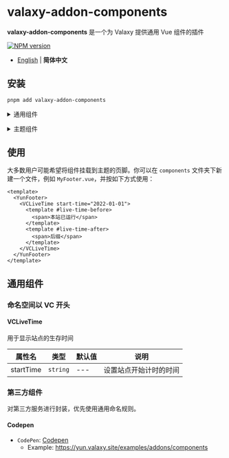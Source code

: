 # valaxy-addon-components

**valaxy-addon-components** 是一个为 Valaxy 提供通用 Vue 组件的插件

[![NPM version](https://img.shields.io/npm/v/valaxy-addon-waline?color=0078E7)](https://www.npmjs.com/package/valaxy-addon-waline)

- [English](./README.md) | **简体中文**

## 安装

```bash
pnpm add valaxy-addon-components
```

<details>
<summary>通用组件</summary><br>

可以通过以下方式启用插件的通用组件，关于通用组件的完整列表，请参见 [通用组件](#通用组件)

```ts
import { defineValaxyConfig } from 'valaxy'
import { addonComponents } from 'valaxy-addon-components'

export default defineValaxyConfig({
  addons: [
    addonComponents(),
  ],
})
```

<br></details>

<details>
<summary>主题组件</summary><br>

还可以通过插件 `ValaxyThemesResolver` 功能扩展 `unplugin-vue-components`，实现引入第三方主题。以下以 [Yun](https://github.com/YunYouJun/valaxy/tree/main/packages/valaxy-theme-yun) 主题为例：

```ts
import { defineValaxyConfig } from 'valaxy'
import { ValaxyThemesResolver } from 'valaxy-addon-components'

export default defineValaxyConfig({
  components: {
    resolvers: [ValaxyThemesResolver({ themes: ['yun'] })],
  },
})
```

| 属性名 | 类型 | 默认值 | 说明 |
| ---- | ---- | ---- | ---- |
| themes | `string[]` | --- | 需要导入 components 的第三方主题 |

<br></details>

## 使用

大多数用户可能希望将组件挂载到主题的页脚。你可以在 `components` 文件夹下新建一个文件，例如 `MyFooter.vue`，并按如下方式使用：

```vue
<template>
  <YunFooter>
    <VCLiveTime start-time="2022-01-01">
      <template #live-time-before>
        <span>本站已运行</span>
      </template>
      <template #live-time-after>
        <span>后缀</span>
      </template>
    </VCLiveTime>
  </YunFooter>
</template>
```

## 通用组件

### 命名空间以 VC 开头

#### VCLiveTime

用于显示站点的生存时间

| 属性名 | 类型 | 默认值 | 说明 |
| ---- | ---- | ---- | ---- |
| startTime | `string` | --- | 设置站点开始计时的时间 |

### 第三方组件

对第三方服务进行封装，优先使用通用命名规则。

#### Codepen

- `CodePen`: [Codepen](https://codepen.io/)
  - Example: <https://yun.valaxy.site/examples/addons/components>
